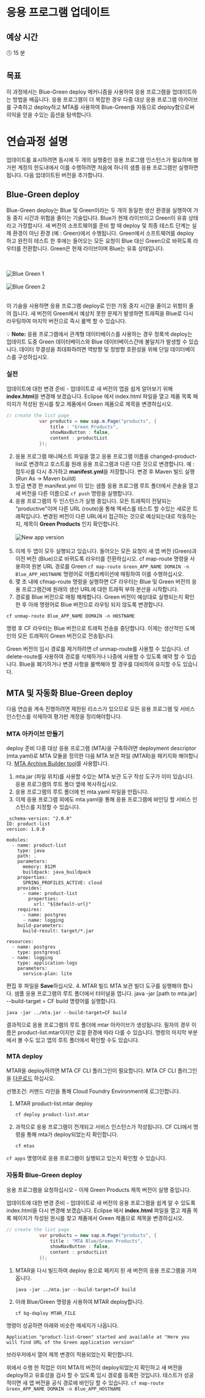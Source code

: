 # 응용 프로그램 업데이트

## 예상 시간

:clock4: 15 분

## 목표

이 과정에서는 Blue-Green deploy 메커니즘을 사용하여 응용 프로그램을 업데이트하는 방법을 배웁니다. 응용 프로그램이 더 복잡한 경우 다중 대상 응용 프로그램 아카이브를 구축하고 deploy하고 MTA를 사용하여 Blue-Green을 자동으로 deploy함으로써 이익을 얻을 수있는 옵션을 탐색합니다.

# 연습과정 설명
업데이트를 표시하려면 동시에 두 개의 실행중인 응용 프로그램 인스턴스가 필요하며 평가판 계정의 한도내에서 이를 수행하려면 처음에 하나의 샘플 응용 프로그램만 실행하면 됩니다. 다음 업데이트된 버전을 추가합니다.

## Blue-Green deploy
Blue-Green deploy는 Blue 및 Green이라는 두 개의 동일한 생산 환경을 실행하여 가동 중지 시간과 위험을 줄이는 기술입니다. Blue가 현재 라이브이고 Green이 유휴 상태라고 가정합시다. 새 버전의 소프트웨어를 준비 할 때 deploy 및 최종 테스트 단계는 실제 환경이 아닌 환경 (예 : Green)에서 수행됩니다. Green에서 소프트웨어를 deploy하고 완전히 테스트 한 후에는 들어오는 모든 요청이 Blue 대신 Green으로 바뀌도록 라우터를 전환합니다. Green은 현재 라이브이며 Blue는 유휴 상태입니다.

<br><br>
![Blue Green 1](/img/Blue_Green_1.png?raw=true)
<br><br>
![Blue Green 2](/img/Blue_Green_2.png?raw=true)
<br><br>

이 기술을 사용하면 응용 프로그램 deploy로 인한 가동 중지 시간을 줄이고 위험이 줄어 듭니다. 새 버전의 Green에서 예상치 못한 문제가 발생하면 트래픽을 Blue로 다시 라우팅하여 마지막 버전으로 즉시 롤백 할 수 있습니다.

:bulb: **Note:** 응용 프로그램에서 관계형 데이터베이스를 사용하는 경우 청록색 deploy는 업데이트 도중 Green 데이터베이스와 Blue 데이터베이스간에 불일치가 발생할 수 있습니다. 데이터 무결성을 최대화하려면 역방향 및 정방향 호환성을 위해 단일 데이터베이스를 구성하십시오.

### 실전

업데이트에 대한 변경 준비 - 업데이트로 새 버전의 앱을 쉽게 알아보기 위해 **index.html**을 변경해 보겠습니다. Eclipse 에서 index.html 파일을 열고 제품 목록 페이지가 작성된 원시를 찾고 제품에서 Green 제품으로 제목을 변경하십시오.

```java
// create the list page
			var products = new sap.m.Page("products", {
				title : "Green Products",
				showNavButton : false,
				content : productList
			});
```
2. 응용 프로그램 매니페스트 파일을 열고 응용 프로그램 이름을 changed-product-list로 변경하고 호스트를 원래 응용 프로그램과 다른 다른 것으로 변경합니다. 예 : 접두사를 다시 추가하고 **manifest.yml**을 저장합니다. 변경 후 Maven 빌드 실행 (Run As -> Maven build)
3. 방금 변경 한 manifest.yml 이 있는 샘플 응용 프로그램 루트 폴더에서 콘솔을 열고 새 버전을 다른 이름으로 ```cf push``` 명령을 실행합니다.
4. 응용 프로그램의 두 인스턴스가 실행 중입니다. 모든 트래픽이 전달되는 "productive"이며 다른 URL (route)을 통해 액세스를 테스트 할 수있는 새로운 트래픽입니다. 변경된 버전이 다른 URL에서 접근하는 것으로 예상되는대로 작동하는지, 제목이 **Green Products** 인지 확인합니다.
<br><br>![New app version](/img/changed_app_UI.png?raw=true)
<br><br>
5. 이제 두 앱이 모두 실행되고 있습니다. 들어오는 모든 요청이 새 앱 버전 (Green)과 이전 버전 (Blue)으로 바뀌도록 라우터를 전환하십시오. cf map-route 명령을 사용하여 원본 URL 경로를 Green ```cf map-route Green_APP_NAME DOMAIN -n Blue_APP_HOSTNAME``` 명령어로 어플리케이션에 매핑하여 이를 수행하십시오.
6. 몇 초 내에 cfmap-route 명령을 실행하면 CF 라우터는 Blue 및 Green 버전의 응용 프로그램간에 원래의 생산 URL에 대한 트래픽 부하 분산을 시작합니다.
7. 경로를 Blue 버전으로 매핑 해제합니다. Green 버전이 예상대로 실행되는지 확인한 후 아래 명령어로 Blue 버전으로 라우팅 되지 않도록 변경합니다.
```
cf unmap-route Blue_APP_NAME DOMAIN -n HOSTNAME
```
명령 후 CF 라우터는 Blue 버전으로 트래픽 전송을 중단합니다. 이제는 생산적인 도메인의 모든 트래픽이 Green 버전으로 전송됩니다.

Green 버전의 임시 경로를 제거하려면 cf unmap-route를 사용할 수 있습니다. cf delete-route를 사용하여 경로를 삭제하거나 나중에 사용할 수 있도록 예약 할 수 있습니다. Blue을 폐기하거나 변경 사항을 롤백해야 할 경우를 대비하여 유지할 수도 있습니다.

## MTA 및 자동화 Blue-Green deploy

다음 연습을 계속 진행하려면 제한된 리소스가 있으므로 모든 응용 프로그램 및 서비스 인스턴스를 삭제하여 평가판 계정을 정리해야합니다.

### MTA 아카이브 만들기
deploy 준비 다중 대상 응용 프로그램 (MTA)을 구축하려면 deployment descriptor (mta.yaml)로 MTA 모듈을 정의한 다음 MTA 보관 파일 (MTAR)을 패키지화 해야합니다. [MTA Archive Builder tool](https://help.sap.com/viewer/58746c584026430a890170ac4d87d03b/HANA%202.0%20SPS%2002/en-US/ba7dd5a47b7a4858a652d15f9673c28d.html)를 사용합니다.

1. mta.jar (파일 위치)를 사용할 수있는 MTA 보관 도구 작성 도구가 이미 있습니다. 응용 프로그램의 루트 폴더 옆에 복사하십시오.
2. 응용 프로그램의 루트 폴더에 빈 mta.yaml 파일을 만듭니다.
3. 이제 응용 프로그램 외에도 mta.yaml을 통해 응용 프로그램에 바인딩 할 서비스 인스턴스를 지정할 수 있습니다.

```Configuration
_schema-version: "2.0.0"
ID: product-list
version: 1.0.0

modules:
  - name: product-list
    type: java
    path: .
    parameters:
      memory: 812M
      buildpack: java_buildpack
    properties:
      SPRING_PROFILES_ACTIVE: cloud
    provides:
      - name: product-list
        properties:
          url: "${default-url}"
    requires:
      - name: postgres
      - name: logging
    build-parameters:
      build-result: target/*.jar

resources:
  - name: postgres
    type: postgresql
  - name: logging
    type: application-logs
    parameters:
      service-plan: lite
```
편집 후 파일을 **Save**하십시오.
4. MTAR 빌드 MTA 보관 빌더 도구를 실행해야 합니다. 샘플 응용 프로그램의 루트 폴더에서 터미널을 엽니다. java -jar [path to mta.jar] --build-target = CF build 명령어를 실행합니다. 
```
java -jar ../mta.jar --build-target=CF build
```

결과적으로 응용 프로그램의 루트 폴더에 mtar 아카이브가 생성됩니다. 필자의 경우 이름은 product-list.mtar이지만 로컬 환경에 따라 다를 수 있습니다. 명령의 마지막 부분에서 볼 수도 있고 앱의 루트 폴더에서 확인할 수도 있습니다.

### MTA deploy

MTAR을 deploy하려면 MTA CF CLI 플러그인이 필요합니다. MTA CF CLI 플러그인을 [다운로드](https://tools.hana.ondemand.com/#cloud) 하십시오.

선행조건: 커맨드 라인을 통해 Cloud Foundry Environment에 로그인합니다.

1. MTAR product-list.mtar deploy

	```
	cf deploy product-list.mtar
	```
2. 과적으로 응용 프로그램이 전개되고 서비스 인스턴스가 작성됩니다. CF CLI에서 명령을 통해 mta가 deploy되었는지 확인합니다.

	```
	cf mtas
	```
```cf apps``` 명령어로 응용 프로그램이 실행되고 있는지 확인할 수 있습니다.

### 자동화 Blue-Green deploy
응용 프로그램을 요청하십시오 - 이제 Green Products 제목 버전이 실행 중입니다.

업데이트에 대한 변경 준비 - 업데이트로 새 버전의 응용 프로그램을 쉽게 알 수 있도록 index.html을 다시 변경해 보겠습니다. Eclipse 에서 **index.html** 파일을 열고 제품 목록 페이지가 작성된 원시를 찾고 제품에서 Green 제품으로 제목을 변경하십시오.

```java
// create the list page
			var products = new sap.m.Page("products", {
				title : "MTA Blue/Green Products",
				showNavButton : false,
				content : productList
			});
```
1. MTAR을 다시 빌드하여 deploy 용으로 패키지 된 새 버전의 응용 프로그램을 가져옵니다.

	```
	java -jar ../mta.jar --build-target=CF build
	```
2. 아래 Blue/Green 명령을 사용하여 MTAR deploy합니다.

	```
	cf bg-deploy MTAR_FILE
	```
명령이 성공하면 아래와 비슷한 메세지가 나옵니다.

```
Application "product-list-Green" started and available at "Here you will find URL of the Green application version"
```
브라우저에서 열어 제목 변경이 적용되었는지 확인합니다.

위에서 수행 한 작업은 이미 MTA의 버전이 deploy되었는지 확인하고 새 버전을 deploy하고 유효성을 검사 할 수 있도록 임시 경로를 등록한 것입니다. 테스트가 성공적이면 새 앱 버전을 공식 경로에 바인딩 할 수 있습니다. ```cf map-route Green_APP_NAME DOMAIN -n Blue_APP_HOSTNAME```
